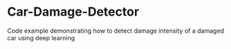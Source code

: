 # Car-Damage-Detector
Code example demonstrating how to detect damage intensity of a damaged car using deep learning
